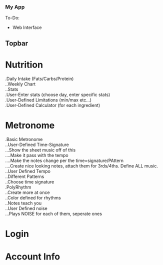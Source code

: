 ### My App

To-Do:  

- Web Interface  

## Topbar  

# Nutrition  
.Daily Intake (Fats/Carbs/Protein)  
..Weekly Chart  
..Stats  
.User-Enter stats (choose day, enter specific stats)  
.User-Defined Limitations (min/max etc...)  
.User-Defined Calculator (for each ingredient)  

# Metronome
.Basic Metronome  
..User-Defined Time-Signature  
...Show the sheet music off of this  
....Make it pass with the tempo  
....Make the notes change per the time=signature/PAttern  
....Create nice looking notes, attach them for 3rds/4ths. Define ALL music.  
..User Defined Tempo  
..Different Patterns  
..Choose time signature  
.PolyRhythm  
..Create more at once  
..Color defined for rhythms  
..Notes teach you  
..User Defined noise  
...Plays NOISE for each of them, seperate ones  

# Login


# Account Info